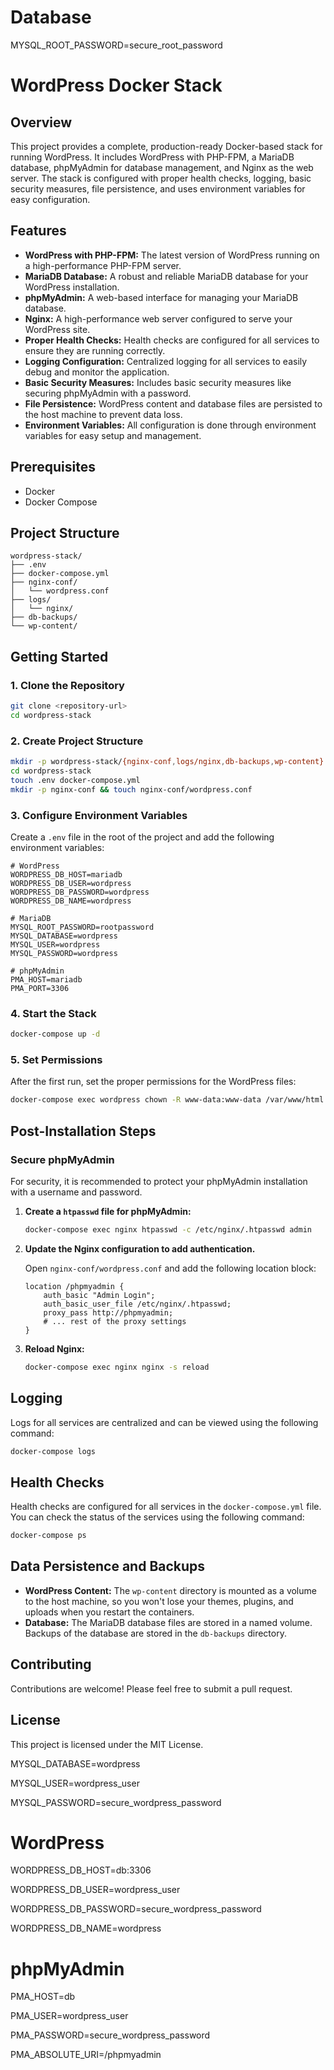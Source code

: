 ﻿# Database
MYSQL_ROOT_PASSWORD=secure_root_password
# WordPress Docker Stack

## Overview

This project provides a complete, production-ready Docker-based stack for running WordPress. It includes WordPress with PHP-FPM, a MariaDB database, phpMyAdmin for database management, and Nginx as the web server. The stack is configured with proper health checks, logging, basic security measures, file persistence, and uses environment variables for easy configuration.

## Features

*   **WordPress with PHP-FPM:** The latest version of WordPress running on a high-performance PHP-FPM server.
*   **MariaDB Database:** A robust and reliable MariaDB database for your WordPress installation.
*   **phpMyAdmin:** A web-based interface for managing your MariaDB database.
*   **Nginx:** A high-performance web server configured to serve your WordPress site.
*   **Proper Health Checks:** Health checks are configured for all services to ensure they are running correctly.
*   **Logging Configuration:** Centralized logging for all services to easily debug and monitor the application.
*   **Basic Security Measures:** Includes basic security measures like securing phpMyAdmin with a password.
*   **File Persistence:** WordPress content and database files are persisted to the host machine to prevent data loss.
*   **Environment Variables:** All configuration is done through environment variables for easy setup and management.

## Prerequisites

*   Docker
*   Docker Compose

## Project Structure

```
wordpress-stack/
├── .env
├── docker-compose.yml
├── nginx-conf/
│   └── wordpress.conf
├── logs/
│   └── nginx/
├── db-backups/
└── wp-content/
```

## Getting Started

### 1. Clone the Repository

```bash
git clone <repository-url>
cd wordpress-stack
```

### 2. Create Project Structure

```bash
mkdir -p wordpress-stack/{nginx-conf,logs/nginx,db-backups,wp-content}
cd wordpress-stack
touch .env docker-compose.yml
mkdir -p nginx-conf && touch nginx-conf/wordpress.conf
```

### 3. Configure Environment Variables

Create a `.env` file in the root of the project and add the following environment variables:

```
# WordPress
WORDPRESS_DB_HOST=mariadb
WORDPRESS_DB_USER=wordpress
WORDPRESS_DB_PASSWORD=wordpress
WORDPRESS_DB_NAME=wordpress

# MariaDB
MYSQL_ROOT_PASSWORD=rootpassword
MYSQL_DATABASE=wordpress
MYSQL_USER=wordpress
MYSQL_PASSWORD=wordpress

# phpMyAdmin
PMA_HOST=mariadb
PMA_PORT=3306
```

### 4. Start the Stack

```bash
docker-compose up -d
```

### 5. Set Permissions

After the first run, set the proper permissions for the WordPress files:

```bash
docker-compose exec wordpress chown -R www-data:www-data /var/www/html
```

## Post-Installation Steps

### Secure phpMyAdmin

For security, it is recommended to protect your phpMyAdmin installation with a username and password.

1.  **Create a `htpasswd` file for phpMyAdmin:**

    ```bash
    docker-compose exec nginx htpasswd -c /etc/nginx/.htpasswd admin
    ```

2.  **Update the Nginx configuration to add authentication.**

    Open `nginx-conf/wordpress.conf` and add the following location block:

    ```nginx
    location /phpmyadmin {
        auth_basic "Admin Login";
        auth_basic_user_file /etc/nginx/.htpasswd;
        proxy_pass http://phpmyadmin;
        # ... rest of the proxy settings
    }
    ```

3.  **Reload Nginx:**

    ```bash
    docker-compose exec nginx nginx -s reload
    ```

## Logging

Logs for all services are centralized and can be viewed using the following command:

```bash
docker-compose logs
```

## Health Checks

Health checks are configured for all services in the `docker-compose.yml` file. You can check the status of the services using the following command:

```bash
docker-compose ps
```

## Data Persistence and Backups

*   **WordPress Content:** The `wp-content` directory is mounted as a volume to the host machine, so you won't lose your themes, plugins, and uploads when you restart the containers.
*   **Database:** The MariaDB database files are stored in a named volume. Backups of the database are stored in the `db-backups` directory.

## Contributing

Contributions are welcome! Please feel free to submit a pull request.

## License

This project is licensed under the MIT License.



MYSQL_DATABASE=wordpress

MYSQL_USER=wordpress_user

MYSQL_PASSWORD=secure_wordpress_password

# WordPress

WORDPRESS_DB_HOST=db:3306

WORDPRESS_DB_USER=wordpress_user

WORDPRESS_DB_PASSWORD=secure_wordpress_password

WORDPRESS_DB_NAME=wordpress

# phpMyAdmin

PMA_HOST=db

PMA_USER=wordpress_user

PMA_PASSWORD=secure_wordpress_password

PMA_ABSOLUTE_URI=/phpmyadmin
